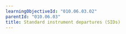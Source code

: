 ```yaml
---
learningObjectiveId: "010.06.03.02"
parentId: "010.06.03"
title: Standard instrument departures (SIDs)
---
```

